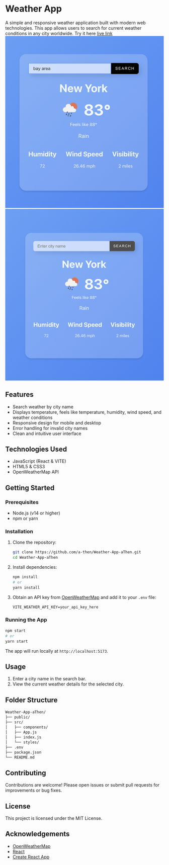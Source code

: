 # Weather App

A simple and responsive weather application built with modern web technologies. This app allows users to search for current weather conditions in any city worldwide. Try it here [live link](https://weather-app-athen.onrender.com)
![Demo](/public/blueWeather.png)
![Search Button disabled](/public/disabledButton.png)

## Features

- Search weather by city name
- Displays temperature, feels like temperature, humidity, wind speed, and weather conditions
- Responsive design for mobile and desktop
- Error handling for invalid city names
- Clean and intuitive user interface

## Technologies Used

- JavaScript (React & VITE)
- HTML5 & CSS3
- OpenWeatherMap API

## Getting Started

### Prerequisites

- Node.js (v14 or higher)
- npm or yarn

### Installation

1. Clone the repository:
    ```bash
    git clone https://github.com/a-then/Weather-App-aThen.git
    cd Weather-App-aThen
    ```

2. Install dependencies:
    ```bash
    npm install
    # or
    yarn install
    ```

3. Obtain an API key from [OpenWeatherMap](https://openweathermap.org/api) and add it to your `.env` file:
    ```
    VITE_WEATHER_API_KEY=your_api_key_here
    ```

### Running the App

```bash
npm start
# or
yarn start
```

The app will run locally at `http://localhost:5173`.

## Usage

1. Enter a city name in the search bar.
2. View the current weather details for the selected city.

## Folder Structure

```
Weather-App-aThen/
├── public/
├── src/
│   ├── components/
│   ├── App.js
│   ├── index.js
│   └── styles/
├── .env
├── package.json
└── README.md
```

## Contributing

Contributions are welcome! Please open issues or submit pull requests for improvements or bug fixes.

## License

This project is licensed under the MIT License.

## Acknowledgements

- [OpenWeatherMap](https://openweathermap.org/)
- [React](https://react.dev/)
- [Create React App](https://create-react-app.dev/)
